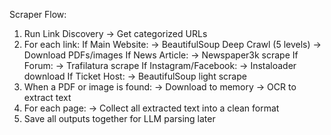 Scraper Flow:

1. Run Link Discovery → Get categorized URLs
2. For each link:
    If Main Website:
        → BeautifulSoup Deep Crawl (5 levels)
        → Download PDFs/images
    If News Article:
        → Newspaper3k scrape
    If Forum:
        → Trafilatura scrape
    If Instagram/Facebook:
        → Instaloader download
    If Ticket Host:
        → BeautifulSoup light scrape
3. When a PDF or image is found:
    → Download to memory
    → OCR to extract text
4. For each page:
    → Collect all extracted text into a clean format
5. Save all outputs together for LLM parsing later
